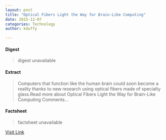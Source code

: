 ```yaml
---
layout: post
title: "Optical Fibers Light the Way for Brain-Like Computing"
date: 2015-12-07
categories: Technology
author: kduffy

---
```



#### Digest
>digest unavailable

#### Extract
>Computers that function like the human brain could soon become a reality thanks to new research using optical fibers made of specialty glass.Read more about Optical Fibers Light the Way for Brain-Like Computing Comments...

#### Factsheet
>factsheet unavailable

[Visit Link](http://www.pddnet.com/news/2015/03/optical-fibers-light-way-brain-computing)


